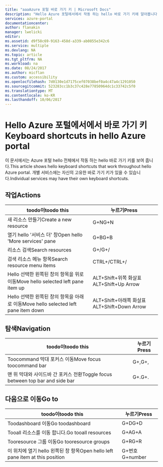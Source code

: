 ```yaml
---
title: "aaaAzure 포털 바로 가기 키 | Microsoft Docs"
description: "Hello Azure 포털에서에서 작동 하는 hello 바로 가기 키에 알아봅니다."
services: azure-portal
documentationcenter: 
author: flanakin
manager: lwelicki
editor: 
ms.assetid: d9f58c69-9163-458d-a339-ab0855e342c6
ms.service: multiple
ms.devlang: NA
ms.topic: article
ms.tgt_pltfrm: NA
ms.workload: na
ms.date: 08/24/2017
ms.author: micflan
ms.custom: accessibility
ms.openlocfilehash: 7d0130e1d7175cef07038bef0a4c47a4c1291050
ms.sourcegitcommit: 523283cc1b3c37c428e77850964dc1c33742c5f0
ms.translationtype: MT
ms.contentlocale: ko-KR
ms.lasthandoff: 10/06/2017
---
```

# <a name="keyboard-shortcuts-in-hello-azure-portal"></a><span data-ttu-id="65ceb-103">Hello Azure 포털에서에서 바로 가기 키</span><span class="sxs-lookup"><span data-stu-id="65ceb-103">Keyboard shortcuts in hello Azure portal</span></span>
<span data-ttu-id="65ceb-104">이 문서에서는 Azure 포털 hello 전체에서 작동 하는 hello 바로 가기 키를 보여 줍니다.</span><span class="sxs-lookup"><span data-stu-id="65ceb-104">This article shows hello keyboard shortcuts that work throughout hello Azure portal.</span></span> <span data-ttu-id="65ceb-105">개별 서비스에는 자신의 고유한 바로 가기 키가 있을 수 있습니다.</span><span class="sxs-lookup"><span data-stu-id="65ceb-105">Individual services may have their own keyboard shortcuts.</span></span>

## <a name="actions"></a><span data-ttu-id="65ceb-106">작업</span><span class="sxs-lookup"><span data-stu-id="65ceb-106">Actions</span></span>
|<span data-ttu-id="65ceb-107">toodo이</span><span class="sxs-lookup"><span data-stu-id="65ceb-107">toodo this</span></span> |<span data-ttu-id="65ceb-108">누르기</span><span class="sxs-lookup"><span data-stu-id="65ceb-108">Press</span></span> |
| --- | --- |
|<span data-ttu-id="65ceb-109">새 리소스 만들기</span><span class="sxs-lookup"><span data-stu-id="65ceb-109">Create a new resource</span></span>|<span data-ttu-id="65ceb-110">G+N</span><span class="sxs-lookup"><span data-stu-id="65ceb-110">G+N</span></span>|
|<span data-ttu-id="65ceb-111">열기 hello '서비스 더' 창</span><span class="sxs-lookup"><span data-stu-id="65ceb-111">Open hello 'More services' pane</span></span>|<span data-ttu-id="65ceb-112">G+B</span><span class="sxs-lookup"><span data-stu-id="65ceb-112">G+B</span></span>|
|<span data-ttu-id="65ceb-113">리소스 검색</span><span class="sxs-lookup"><span data-stu-id="65ceb-113">Search resources</span></span>|<span data-ttu-id="65ceb-114">G+/</span><span class="sxs-lookup"><span data-stu-id="65ceb-114">G+/</span></span>| 
|<span data-ttu-id="65ceb-115">검색 리소스 메뉴 항목</span><span class="sxs-lookup"><span data-stu-id="65ceb-115">Search resource menu items</span></span>|<span data-ttu-id="65ceb-116">CTRL+/</span><span class="sxs-lookup"><span data-stu-id="65ceb-116">CTRL+/</span></span> |
|<span data-ttu-id="65ceb-117">Hello 선택한 왼쪽된 창의 항목을 위로 이동</span><span class="sxs-lookup"><span data-stu-id="65ceb-117">Move hello selected left pane item up</span></span> |<span data-ttu-id="65ceb-118">ALT+Shift+위쪽 화살표</span><span class="sxs-lookup"><span data-stu-id="65ceb-118">ALT+Shift+Up Arrow</span></span>|
|<span data-ttu-id="65ceb-119">Hello 선택한 왼쪽된 창의 항목을 아래로 이동</span><span class="sxs-lookup"><span data-stu-id="65ceb-119">Move hello selected left pane item down</span></span> |<span data-ttu-id="65ceb-120">ALT+Shift+아래쪽 화살표</span><span class="sxs-lookup"><span data-stu-id="65ceb-120">ALT+Shift+Down Arrow</span></span>|

## <a name="navigation"></a><span data-ttu-id="65ceb-121">탐색</span><span class="sxs-lookup"><span data-stu-id="65ceb-121">Navigation</span></span>
|<span data-ttu-id="65ceb-122">toodo이</span><span class="sxs-lookup"><span data-stu-id="65ceb-122">toodo this</span></span> |<span data-ttu-id="65ceb-123">누르기</span><span class="sxs-lookup"><span data-stu-id="65ceb-123">Press</span></span> |
| --- | --- |
|<span data-ttu-id="65ceb-124">Toocommand 막대 포커스 이동</span><span class="sxs-lookup"><span data-stu-id="65ceb-124">Move focus toocommand bar</span></span> |<span data-ttu-id="65ceb-125">G+,</span><span class="sxs-lookup"><span data-stu-id="65ceb-125">G+,</span></span> |
|<span data-ttu-id="65ceb-126">맨 위 막대와 사이드바 간 포커스 전환</span><span class="sxs-lookup"><span data-stu-id="65ceb-126">Toggle focus between top bar and side bar</span></span> | <span data-ttu-id="65ceb-127">G+.</span><span class="sxs-lookup"><span data-stu-id="65ceb-127">G+.</span></span> |

## <a name="go-to"></a><span data-ttu-id="65ceb-128">다음으로 이동</span><span class="sxs-lookup"><span data-stu-id="65ceb-128">Go to</span></span>
|<span data-ttu-id="65ceb-129">toodo이</span><span class="sxs-lookup"><span data-stu-id="65ceb-129">toodo this</span></span> |<span data-ttu-id="65ceb-130">누르기</span><span class="sxs-lookup"><span data-stu-id="65ceb-130">Press</span></span> |
| --- | --- |
|<span data-ttu-id="65ceb-131">Toodashboard 이동</span><span class="sxs-lookup"><span data-stu-id="65ceb-131">Go toodashboard</span></span> |<span data-ttu-id="65ceb-132">G+D</span><span class="sxs-lookup"><span data-stu-id="65ceb-132">G+D</span></span> |
|<span data-ttu-id="65ceb-133">Tooall 리소스를 이동 합니다.</span><span class="sxs-lookup"><span data-stu-id="65ceb-133">Go tooall resources</span></span>|<span data-ttu-id="65ceb-134">G+A</span><span class="sxs-lookup"><span data-stu-id="65ceb-134">G+A</span></span> |
|<span data-ttu-id="65ceb-135">Tooresource 그룹 이동</span><span class="sxs-lookup"><span data-stu-id="65ceb-135">Go tooresource groups</span></span>|<span data-ttu-id="65ceb-136">G+R</span><span class="sxs-lookup"><span data-stu-id="65ceb-136">G+R</span></span> |
|<span data-ttu-id="65ceb-137">이 위치에 열기 hello 왼쪽된 창 항목</span><span class="sxs-lookup"><span data-stu-id="65ceb-137">Open hello left pane item at this position</span></span> |<span data-ttu-id="65ceb-138">G+번호</span><span class="sxs-lookup"><span data-stu-id="65ceb-138">G+number</span></span>|
